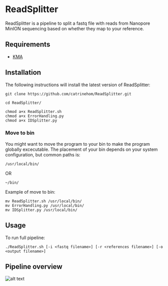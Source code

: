 # ReadSplitter

ReadSplitter is a pipeline to split a fastq file with reads from Nanopore MinION sequencing based on whether they map to your reference. 

## Requirements

- [KMA](https://bitbucket.org/genomicepidemiology/kma/src/master/) 

## Installation

The following instructions will install the latest version of ReadSplitter:

```
git clone https://github.com/catrinehom/ReadSplitter.git

cd ReadSplitter/

chmod a+x ReadSplitter.sh
chmod a+x ErrorHandling.py
chmod a+x IDSplitter.py

```

### Move to bin 
You might want to move the program to your bin to make the program globally excecutable. 
The placement of your bin depends on your system configuration, but common paths is:

```
/usr/local/bin/
```
OR
```
~/bin/
```

Example of move to bin:

```
mv ReadSplitter.sh /usr/local/bin/
mv ErrorHandling.py /usr/local/bin/
mv IDSplitter.py /usr/local/bin/

```

## Usage

To run full pipeline:

```
./ReadSplitter.sh [-i <fastq filename>] [-r <references filename>] [-o <output filename>]
```

## Pipeline overview

![alt text](https://github.com/catrinehom/ContigIdentifyer/blob/master/ReadSplitter.png)

